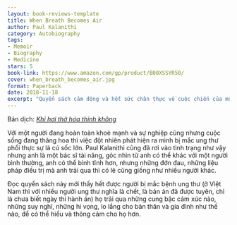 ```yaml
---
layout: book-reviews-template
title: When Breath Becomes Air
author: Paul Kalanithi
category: Autobiography
tags:
- Memoir
- Biography
- Medicine
stars: 5
book-link: https://www.amazon.com/gp/product/B00XSSYR50/
cover: when_breath_becomes_air.jpg
format: Paperback
date: 2018-11-18
excerpt: "Quyển sách cảm động và hết sức chân thực về cuộc chiến của một bác sĩ với căn bệnh ung thư phổi"
---
```

Bản dịch: [*Khi hơi thở hóa thinh không*](https://tiki.vn/khi-hoi-tho-hoa-thinh-khong-p750578.html)

Với một người đang hoàn toàn khoẻ mạnh và sự nghiệp cũng nhưng cuộc sống đang thăng hoa thì việc đột nhiên phát hiện ra mình bị mắc ung thư phổi thực sự là cú sốc lớn. Paul Kalanithi cũng đã rơi vào tình trạng như vậy nhưng anh là một bác sĩ tài năng, góc nhìn từ anh có thể khác với một người bình thường, anh có thể bình tĩnh hơn, nhưng những đớn đau, những liệu pháp điều trị mà anh trải qua thì có lẽ cũng giống như nhiều người khác.

Đọc quyển sách này mới thấy hết được người bị mắc bệnh ung thư (ở Việt Nam thì với nhiều người ung thư nghĩa là chết, là bản án đã được tuyên, chỉ là chưa biết ngày thi hành án) họ trải qua những cung bậc cảm xúc nào, những suy nghĩ, những hi vọng, lo lắng cho bản thân và gia đình như thế nào, để có thể hiểu và thông cảm cho họ hơn.
